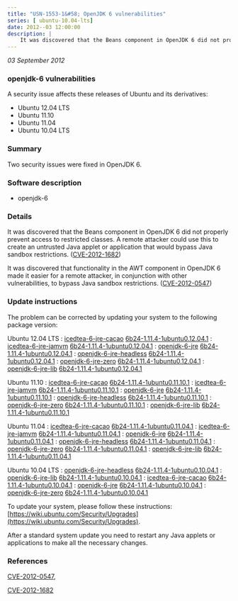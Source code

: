 ```yaml
---
title: "USN-1553-1&#58; OpenJDK 6 vulnerabilities"
series: [ ubuntu-10.04-lts]
date: 2012--03 12:00:00
description: |
    It was discovered that the Beans component in OpenJDK 6 did not properly prevent access to restricted classes. A remote attacker could use this to create an untrusted Java applet or application that would bypass Java sandbox restrictions. ([CVE-2012-1682](http://people.ubuntu.com/~ubuntu-security/cve/CVE-2012-1682))
--- 
```

 
 

*03 September 2012*

### openjdk-6 vulnerabilities

A security issue affects these releases of Ubuntu and its derivatives:

* Ubuntu 12.04 LTS
* Ubuntu 11.10
* Ubuntu 11.04
* Ubuntu 10.04 LTS

### Summary

Two security issues were fixed in OpenJDK 6. 

### Software description

* openjdk-6 

### Details

It was discovered that the Beans component in OpenJDK 6 did not properly prevent access to restricted classes. A remote attacker could use this to create an untrusted Java applet or application that would bypass Java sandbox restrictions. ([CVE-2012-1682](http://people.ubuntu.com/~ubuntu-security/cve/CVE-2012-1682))

It was discovered that functionality in the AWT component in OpenJDK 6 made it easier for a remote attacker, in conjunction with other vulnerabilities, to bypass Java sandbox restrictions. ([CVE-2012-0547](http://people.ubuntu.com/~ubuntu-security/cve/CVE-2012-0547)) 

### Update instructions

The problem can be corrected by updating your system to the following package version:

Ubuntu 12.04 LTS
 : [icedtea-6-jre-cacao](https://launchpad.net/ubuntu/+source/openjdk-6) <span> [6b24-1.11.4-1ubuntu0.12.04.1](https://launchpad.net/ubuntu/+source/openjdk-6/6b24-1.11.4-1ubuntu0.12.04.1) </span> 
 : [icedtea-6-jre-jamvm](https://launchpad.net/ubuntu/+source/openjdk-6) <span> [6b24-1.11.4-1ubuntu0.12.04.1](https://launchpad.net/ubuntu/+source/openjdk-6/6b24-1.11.4-1ubuntu0.12.04.1) </span> 
 : [openjdk-6-jre](https://launchpad.net/ubuntu/+source/openjdk-6) <span> [6b24-1.11.4-1ubuntu0.12.04.1](https://launchpad.net/ubuntu/+source/openjdk-6/6b24-1.11.4-1ubuntu0.12.04.1) </span> 
 : [openjdk-6-jre-headless](https://launchpad.net/ubuntu/+source/openjdk-6) <span> [6b24-1.11.4-1ubuntu0.12.04.1](https://launchpad.net/ubuntu/+source/openjdk-6/6b24-1.11.4-1ubuntu0.12.04.1) </span> 
 : [openjdk-6-jre-zero](https://launchpad.net/ubuntu/+source/openjdk-6) <span> [6b24-1.11.4-1ubuntu0.12.04.1](https://launchpad.net/ubuntu/+source/openjdk-6/6b24-1.11.4-1ubuntu0.12.04.1) </span> 
 : [openjdk-6-jre-lib](https://launchpad.net/ubuntu/+source/openjdk-6) <span> [6b24-1.11.4-1ubuntu0.12.04.1](https://launchpad.net/ubuntu/+source/openjdk-6/6b24-1.11.4-1ubuntu0.12.04.1) </span> 

Ubuntu 11.10
 : [icedtea-6-jre-cacao](https://launchpad.net/ubuntu/+source/openjdk-6) <span> [6b24-1.11.4-1ubuntu0.11.10.1](https://launchpad.net/ubuntu/+source/openjdk-6/6b24-1.11.4-1ubuntu0.11.10.1) </span> 
 : [icedtea-6-jre-jamvm](https://launchpad.net/ubuntu/+source/openjdk-6) <span> [6b24-1.11.4-1ubuntu0.11.10.1](https://launchpad.net/ubuntu/+source/openjdk-6/6b24-1.11.4-1ubuntu0.11.10.1) </span> 
 : [openjdk-6-jre](https://launchpad.net/ubuntu/+source/openjdk-6) <span> [6b24-1.11.4-1ubuntu0.11.10.1](https://launchpad.net/ubuntu/+source/openjdk-6/6b24-1.11.4-1ubuntu0.11.10.1) </span> 
 : [openjdk-6-jre-headless](https://launchpad.net/ubuntu/+source/openjdk-6) <span> [6b24-1.11.4-1ubuntu0.11.10.1](https://launchpad.net/ubuntu/+source/openjdk-6/6b24-1.11.4-1ubuntu0.11.10.1) </span> 
 : [openjdk-6-jre-zero](https://launchpad.net/ubuntu/+source/openjdk-6) <span> [6b24-1.11.4-1ubuntu0.11.10.1](https://launchpad.net/ubuntu/+source/openjdk-6/6b24-1.11.4-1ubuntu0.11.10.1) </span> 
 : [openjdk-6-jre-lib](https://launchpad.net/ubuntu/+source/openjdk-6) <span> [6b24-1.11.4-1ubuntu0.11.10.1](https://launchpad.net/ubuntu/+source/openjdk-6/6b24-1.11.4-1ubuntu0.11.10.1) </span> 

Ubuntu 11.04
 : [icedtea-6-jre-cacao](https://launchpad.net/ubuntu/+source/openjdk-6) <span> [6b24-1.11.4-1ubuntu0.11.04.1](https://launchpad.net/ubuntu/+source/openjdk-6/6b24-1.11.4-1ubuntu0.11.04.1) </span> 
 : [icedtea-6-jre-jamvm](https://launchpad.net/ubuntu/+source/openjdk-6) <span> [6b24-1.11.4-1ubuntu0.11.04.1](https://launchpad.net/ubuntu/+source/openjdk-6/6b24-1.11.4-1ubuntu0.11.04.1) </span> 
 : [openjdk-6-jre](https://launchpad.net/ubuntu/+source/openjdk-6) <span> [6b24-1.11.4-1ubuntu0.11.04.1](https://launchpad.net/ubuntu/+source/openjdk-6/6b24-1.11.4-1ubuntu0.11.04.1) </span> 
 : [openjdk-6-jre-headless](https://launchpad.net/ubuntu/+source/openjdk-6) <span> [6b24-1.11.4-1ubuntu0.11.04.1](https://launchpad.net/ubuntu/+source/openjdk-6/6b24-1.11.4-1ubuntu0.11.04.1) </span> 
 : [openjdk-6-jre-zero](https://launchpad.net/ubuntu/+source/openjdk-6) <span> [6b24-1.11.4-1ubuntu0.11.04.1](https://launchpad.net/ubuntu/+source/openjdk-6/6b24-1.11.4-1ubuntu0.11.04.1) </span> 
 : [openjdk-6-jre-lib](https://launchpad.net/ubuntu/+source/openjdk-6) <span> [6b24-1.11.4-1ubuntu0.11.04.1](https://launchpad.net/ubuntu/+source/openjdk-6/6b24-1.11.4-1ubuntu0.11.04.1) </span> 

Ubuntu 10.04 LTS
 : [openjdk-6-jre-headless](https://launchpad.net/ubuntu/+source/openjdk-6) <span> [6b24-1.11.4-1ubuntu0.10.04.1](https://launchpad.net/ubuntu/+source/openjdk-6/6b24-1.11.4-1ubuntu0.10.04.1) </span> 
 : [openjdk-6-jre-lib](https://launchpad.net/ubuntu/+source/openjdk-6) <span> [6b24-1.11.4-1ubuntu0.10.04.1](https://launchpad.net/ubuntu/+source/openjdk-6/6b24-1.11.4-1ubuntu0.10.04.1) </span> 
 : [icedtea-6-jre-cacao](https://launchpad.net/ubuntu/+source/openjdk-6) <span> [6b24-1.11.4-1ubuntu0.10.04.1](https://launchpad.net/ubuntu/+source/openjdk-6/6b24-1.11.4-1ubuntu0.10.04.1) </span> 
 : [openjdk-6-jre](https://launchpad.net/ubuntu/+source/openjdk-6) <span> [6b24-1.11.4-1ubuntu0.10.04.1](https://launchpad.net/ubuntu/+source/openjdk-6/6b24-1.11.4-1ubuntu0.10.04.1) </span> 
 : [openjdk-6-jre-zero](https://launchpad.net/ubuntu/+source/openjdk-6) <span> [6b24-1.11.4-1ubuntu0.10.04.1](https://launchpad.net/ubuntu/+source/openjdk-6/6b24-1.11.4-1ubuntu0.10.04.1) </span> 

To update your system, please follow these instructions: [https://wiki.ubuntu.com/Security/Upgrades](https://wiki.ubuntu.com/Security/Upgrades).

After a standard system update you need to restart any Java applets or applications to make all the necessary changes. 

### References

 
 [CVE-2012-0547](http://people.ubuntu.com/~ubuntu-security/cve/CVE-2012-0547), 

 [CVE-2012-1682](http://people.ubuntu.com/~ubuntu-security/cve/CVE-2012-1682)
 

